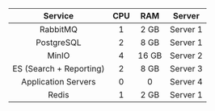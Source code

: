 | 	Service	 | 	CPU	 | 	RAM	 | 	Server	 | 
| 	:----:	 | 	:----:	 | 	:----:	 | 	:----:	 | 
| 	RabbitMQ	| 	1	| 	2 GB	| 	Server 1	 | 
| 	PostgreSQL	| 	2	| 	8 GB	| 	Server 1	 | 
| 	MinIO	| 	4	| 	16 GB	| 	Server 2	 | 
| 	ES (Search + Reporting)	| 	2	| 	8 GB	| 	Server 3	 | 
| 	Application Servers	| 	0	| 	0	| 	Server 4	 | 
| 	Redis	| 	1	| 	2 GB	| 	Server 1	 | 
